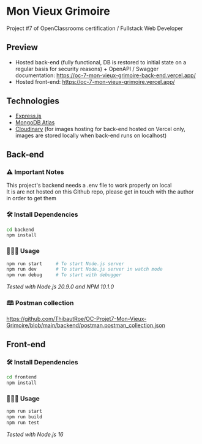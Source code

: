 # Mon Vieux Grimoire

Project #7 of OpenClassrooms certification / Fullstack Web Developer

## Preview

-   Hosted back-end (fully functional, DB is restored to initial state on a regular basis for security reasons) + OpenAPI / Swagger documentation: https://oc-7-mon-vieux-grimoire-back-end.vercel.app/
-   Hosted front-end: https://oc-7-mon-vieux-grimoire.vercel.app/

## Technologies

-   [Express.js](https://expressjs.com/)
-   [MongoDB Atlas](https://www.mongodb.com/atlas/database)
-   [Cloudinary](https://cloudinary.com/) (for images hosting for back-end hosted on Vercel only, images are stored locally when back-end runs on localhost)

## Back-end

### ⚠️ Important Notes

This project's backend needs a .env file to work properly on local\
It is are not hosted on this Github repo, please get in touch with the author in order to get them

### 🛠️ Install Dependencies

```bash
cd backend
npm install
```

### 🧑🏻‍💻 Usage

```bash
npm run start     # To start Node.js server
npm run dev       # To start Node.js server in watch mode
npm run debug     # To start with debugger
```

_Tested with Node.js 20.9.0 and NPM 10.1.0_

### 🕮 Postman collection

https://github.com/ThibautRoe/OC-Projet7-Mon-Vieux-Grimoire/blob/main/backend/postman.postman_collection.json

## Front-end

### 🛠️ Install Dependencies

```bash
cd frontend
npm install
```

### 🧑🏻‍💻 Usage

```bash
npm run start
npm run build
npm run test
```

_Tested with Node.js 16_
